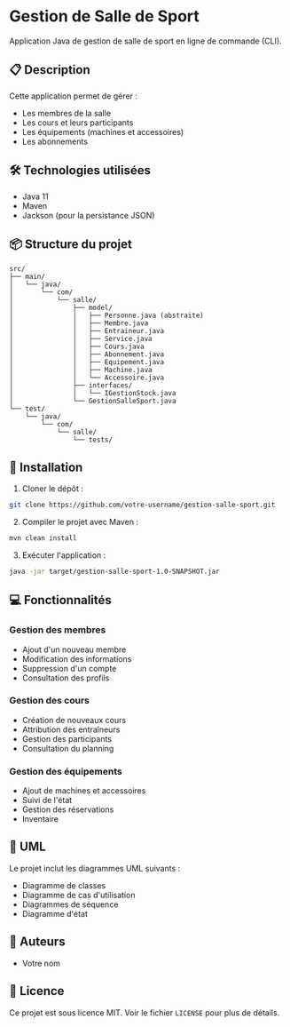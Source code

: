 # Gestion de Salle de Sport

Application Java de gestion de salle de sport en ligne de commande (CLI).

## 📋 Description

Cette application permet de gérer :
- Les membres de la salle
- Les cours et leurs participants
- Les équipements (machines et accessoires)
- Les abonnements

## 🛠️ Technologies utilisées

- Java 11
- Maven
- Jackson (pour la persistance JSON)

## 📦 Structure du projet

```
src/
├── main/
│   └── java/
│       └── com/
│           └── salle/
│               ├── model/
│               │   ├── Personne.java (abstraite)
│               │   ├── Membre.java
│               │   ├── Entraineur.java
│               │   ├── Service.java
│               │   ├── Cours.java
│               │   ├── Abonnement.java
│               │   ├── Equipement.java
│               │   ├── Machine.java
│               │   └── Accessoire.java
│               ├── interfaces/
│               │   └── IGestionStock.java
│               └── GestionSalleSport.java
└── test/
    └── java/
        └── com/
            └── salle/
                └── tests/
```

## 🚀 Installation

1. Cloner le dépôt :
```bash
git clone https://github.com/votre-username/gestion-salle-sport.git
```

2. Compiler le projet avec Maven :
```bash
mvn clean install
```

3. Exécuter l'application :
```bash
java -jar target/gestion-salle-sport-1.0-SNAPSHOT.jar
```

## 💻 Fonctionnalités

### Gestion des membres
- Ajout d'un nouveau membre
- Modification des informations
- Suppression d'un compte
- Consultation des profils

### Gestion des cours
- Création de nouveaux cours
- Attribution des entraîneurs
- Gestion des participants
- Consultation du planning

### Gestion des équipements
- Ajout de machines et accessoires
- Suivi de l'état
- Gestion des réservations
- Inventaire

## 📝 UML

Le projet inclut les diagrammes UML suivants :
- Diagramme de classes
- Diagramme de cas d'utilisation
- Diagrammes de séquence
- Diagramme d'état

## 👥 Auteurs

- Votre nom

## 📄 Licence

Ce projet est sous licence MIT. Voir le fichier `LICENSE` pour plus de détails. 
